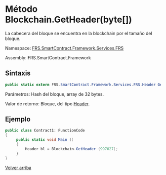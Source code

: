 # Método Blockchain.GetHeader(byte[])

La cabecera del bloque se encuentra en la blockchain por el tamaño del bloque.

Namespace: [FRS.SmartContract.Framework.Services.FRS](../../FRS.md)

Assembly: FRS.SmartContract.Framework

## Sintaxis

```c#
public static extern FRS.SmartContract.Framework.Services.FRS.Header GetHeader (uint height)
```

Parámetros: Hash del bloque, array de 32 bytes.

Valor de retorno: Bloque, del tipo [Header](../Header.md).

## Ejemplo

```c#
public class Contract1: FunctionCode
{
     public static void Main ()
     {
         Header bl = Blockchain.GetHeader (997027);
     }
}
```



[Volver arriba](../Blockchain.md)
